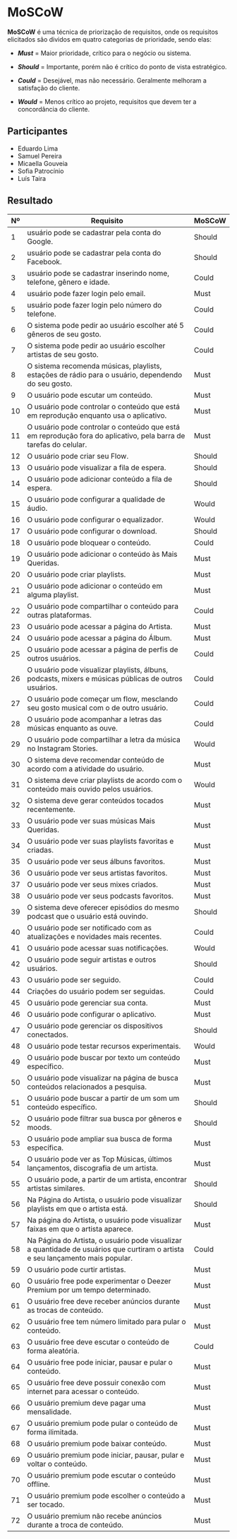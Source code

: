 # MoSCoW 
<div class="line"></div>

**MoSCoW** é uma técnica de priorização de requisitos, onde os requisitos elicitados são dividos em quatro categorias
de prioridade, sendo elas:

- **_Must_** = Maior prioridade, crítico para o negócio ou sistema.

- **_Should_** = Importante, porém não é crítico do ponto de vista estratégico.
  
- **_Could_** = Desejável, mas não necessário. Geralmente melhoram a satisfação do cliente.

- **_Would_** = Menos crítico ao projeto, requisitos que devem ter a concordância do cliente.


## Participantes
- Eduardo Lima
- Samuel Pereira
- Micaella Gouveia
- Sofia Patrocínio
- Luís Taira

## Resultado

|Nº|Requisito|MoSCoW|
|--|---------|------|
|1|usuário pode se cadastrar pela conta do Google.|Should|
|2|usuário pode se cadastrar pela conta do Facebook.|Should|
|3|usuário pode se cadastrar inserindo nome, telefone, gênero e idade.|Could|
|4|usuário pode fazer login pelo email.|Must|
|5|usuário pode fazer login pelo número do telefone.|Could|
|6|O sistema pode pedir ao usuário escolher até 5 gêneros de seu gosto.|Could|
|7|O sistema pode pedir ao usuário escolher artistas de seu gosto.|Could|
|8|O sistema recomenda músicas, playlists, estações de rádio para o usuário, dependendo do seu gosto.|Must|
|9|O usuário pode escutar um conteúdo.|Must|
|10|O usuário pode controlar o conteúdo que está em reprodução enquanto usa o aplicativo.|Must|
|11|O usuário pode controlar o conteúdo que está em reprodução fora do aplicativo, pela barra de tarefas do celular.|Must|
|12|O usuário pode criar seu Flow.|Should|
|13|O usuário pode visualizar a fila de espera.|Should|
|14|O usuário pode adicionar conteúdo a fila de espera.|Should|
|15|O usuário pode configurar a qualidade de áudio.|Would|
|16|O usuário pode configurar o equalizador.|Would|
|17|O usuário pode configurar o download.|Should|
|18|O usuário pode bloquear o conteúdo.|Could|
|19|O usuário pode adicionar o conteúdo às Mais Queridas.|Must|
|20|O usuário pode criar playlists.|Must|
|21|O usuário pode adicionar o conteúdo em alguma playlist.|Must|
|22|O usuário pode compartilhar o conteúdo para outras plataformas.|Could|
|23|O usuário pode acessar a página do Artista.|Must|
|24|O usuário pode acessar a página do Álbum.|Must|
|25|O usuário pode acessar a página de perfis de outros usuários.|Could|
|26|O usuário pode visualizar playlists, álbuns, podcasts, mixers e músicas públicas de outros usuários.|Could|
|27|O usuário pode começar um flow, mesclando seu gosto musical com o de outro usuário.|Could|
|28|O usuário pode acompanhar a letras das músicas enquanto as ouve.|Could|
|29|O usuário pode compartilhar a letra da música no Instagram Stories.|Would|
|30|O sistema deve recomendar conteúdo de acordo com a atividade do usuário.|Must|
|31|O sistema deve criar playlists de acordo com o conteúdo mais ouvido pelos usuários.|Would|
|32|O sistema deve gerar conteúdos tocados recentemente.|Must|
|33|O usuário pode ver suas músicas Mais Queridas.|Must|
|34|O usuário pode ver suas playlists favoritas e criadas.|Must|
|35|O usuário pode ver seus álbuns favoritos.|Must|
|36|O usuário pode ver seus artistas favoritos.|Must|
|37|O usuário pode ver seus mixes criados.|Must|
|38|O usuário pode ver seus podcasts favoritos.|Must|
|39|O sistema deve oferecer episódios do mesmo podcast que o usuário está ouvindo.|Should|
|40|O usuário pode ser notificado com as atualizações e novidades mais recentes.|Could|
|41|O usuário pode acessar suas notificações.|Would|
|42|O usuário pode seguir artistas e outros usuários.|Should|
|43|O usuário pode ser seguido.|Could|
|44|Criações do usuário podem ser seguidas.|Could|
|45|O usuário pode gerenciar sua conta.|Must|
|46|O usuário pode configurar o aplicativo.|Must|
|47|O usuário pode gerenciar os dispositivos conectados.|Should|
|48|O usuário pode testar recursos experimentais.|Would|
|49|O usuário pode buscar por texto um conteúdo específico.|Must|
|50|O usuário pode visualizar na página de busca conteúdos relacionados a pesquisa.|Must|
|51|O usuário pode buscar a partir de um som um conteúdo específico.|Should|
|52|O usuário pode filtrar sua busca por gêneros e moods.|Should|
|53|O usuário pode ampliar sua busca de forma específica.|Must|
|54|O usuário pode ver as Top Músicas, últimos lançamentos, discografia de um artista.|Must|
|55|O usuário pode, a partir de um artista, encontrar artistas similares.|Should|
|56|Na Página do Artista, o usuário pode visualizar playlists em que o artista está.|Should|
|57|Na página do Artista, o usuário pode visualizar faixas em que o artista aparece.|Must|
|58|Na Página do Artista, o usuário pode visualizar a quantidade de usuários que curtiram o artista e seu lançamento mais popular.|Could|
|59|O usuário pode curtir artistas.|Must|
|60|O usuário free pode experimentar o Deezer Premium por um tempo determinado.|Must|
|61|O usuário free deve receber anúncios durante as trocas de conteúdo.|Must|
|62|O usuário free tem número limitado para pular o conteúdo.|Must|
|63|O usuário free deve escutar o conteúdo de forma aleatória.|Could|
|64|O usuário free pode iniciar, pausar e pular o conteúdo.|Must|
|65|O usuário free deve possuir conexão com internet para acessar o conteúdo.|Must|
|66|O usuário premium deve pagar uma mensalidade.|Must|
|67|O usuário premium pode pular o conteúdo de forma ilimitada.|Must|
|68|O usuário premium pode baixar conteúdo.|Must|
|69|O usuário premium pode iniciar, pausar, pular e voltar o conteúdo.|Must|
|70|O usuário premium pode escutar o conteúdo offline.|Must|
|71|O usuário premium pode escolher o conteúdo a ser tocado.|Must|
|72|O usuário premium não recebe anúncios durante a troca de conteúdo.|Must|
